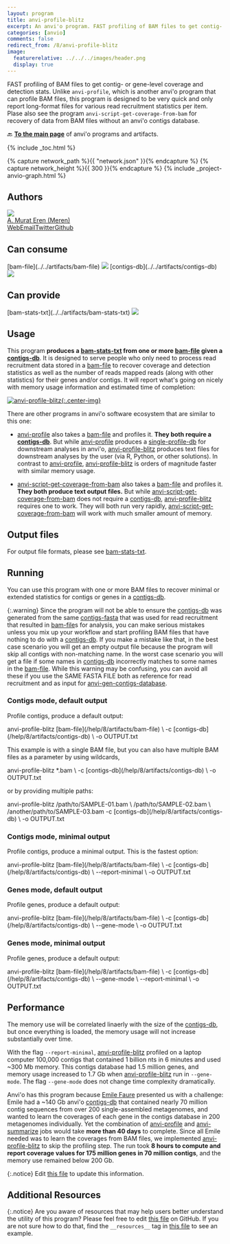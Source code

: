 ```yaml
---
layout: program
title: anvi-profile-blitz
excerpt: An anvi'o program. FAST profiling of BAM files to get contig- or gene-level coverage and detection stats.
categories: [anvio]
comments: false
redirect_from: /8/anvi-profile-blitz
image:
  featurerelative: ../../../images/header.png
  display: true
---
```


FAST profiling of BAM files to get contig- or gene-level coverage and detection stats. Unlike `anvi-profile`, which is another anvi&#x27;o program that can profile BAM files, this program is designed to be very quick and only report long-format files for various read recruitment statistics per item. Plase also see the program `anvi-script-get-coverage-from-bam` for recovery of data from BAM files without an anvi&#x27;o contigs database.

🔙 **[To the main page](../../)** of anvi'o programs and artifacts.


{% include _toc.html %}
<div id="svg" class="subnetwork"></div>
{% capture network_path %}{{ "network.json" }}{% endcapture %}
{% capture network_height %}{{ 300 }}{% endcapture %}
{% include _project-anvio-graph.html %}


## Authors

<div class="anvio-person"><div class="anvio-person-info"><div class="anvio-person-photo"><img class="anvio-person-photo-img" src="../../images/authors/meren.jpg" /></div><div class="anvio-person-info-box"><a href="/people/meren" target="_blank"><span class="anvio-person-name">A. Murat Eren (Meren)</span></a><div class="anvio-person-social-box"><a href="http://merenlab.org" class="person-social" target="_blank"><i class="fa fa-fw fa-home"></i>Web</a><a href="mailto:a.murat.eren@gmail.com" class="person-social" target="_blank"><i class="fa fa-fw fa-envelope-square"></i>Email</a><a href="http://twitter.com/merenbey" class="person-social" target="_blank"><i class="fa fa-fw fa-twitter-square"></i>Twitter</a><a href="http://github.com/meren" class="person-social" target="_blank"><i class="fa fa-fw fa-github"></i>Github</a></div></div></div></div>



## Can consume


<p style="text-align: left" markdown="1"><span class="artifact-r">[bam-file](../../artifacts/bam-file) <img src="../../images/icons/BAM.png" class="artifact-icon-mini" /></span> <span class="artifact-r">[contigs-db](../../artifacts/contigs-db) <img src="../../images/icons/DB.png" class="artifact-icon-mini" /></span></p>


## Can provide


<p style="text-align: left" markdown="1"><span class="artifact-p">[bam-stats-txt](../../artifacts/bam-stats-txt) <img src="../../images/icons/TXT.png" class="artifact-icon-mini" /></span></p>


## Usage


This program **produces a <span class="artifact-n">[bam-stats-txt](/help/8/artifacts/bam-stats-txt)</span> from one or more <span class="artifact-n">[bam-file](/help/8/artifacts/bam-file)</span> given a <span class="artifact-n">[contigs-db](/help/8/artifacts/contigs-db)</span>**. It is designed to serve people who only need to process read recruitment data stored in a <span class="artifact-n">[bam-file](/help/8/artifacts/bam-file)</span> to recover coverage and detection statistics as well as the number of reads mapped reads (along with other statistics) for their genes and/or contigs. It will report what's going on nicely with memory usage information and estimated time of completion:

[![anvi-profile-blitz](../../images/anvi-profile-blitz.png){:.center-img}](../../images/anvi-profile-blitz.png)

There are other programs in anvi'o software ecosystem that are similar to this one:

* <span class="artifact-p">[anvi-profile](/help/8/programs/anvi-profile)</span> also takes a <span class="artifact-n">[bam-file](/help/8/artifacts/bam-file)</span> and profiles it. **They both require a <span class="artifact-n">[contigs-db](/help/8/artifacts/contigs-db)</span>**. But while <span class="artifact-p">[anvi-profile](/help/8/programs/anvi-profile)</span> produces a <span class="artifact-n">[single-profile-db](/help/8/artifacts/single-profile-db)</span> for downstream analyses in anvi'o, <span class="artifact-p">[anvi-profile-blitz](/help/8/programs/anvi-profile-blitz)</span> produces text files for downstream analyses by the user (via R, Python, or other solutions). In contrast to <span class="artifact-p">[anvi-profile](/help/8/programs/anvi-profile)</span>, <span class="artifact-p">[anvi-profile-blitz](/help/8/programs/anvi-profile-blitz)</span> is orders of magnitude faster with similar memory usage.

* <span class="artifact-p">[anvi-script-get-coverage-from-bam](/help/8/programs/anvi-script-get-coverage-from-bam)</span> also takes a <span class="artifact-n">[bam-file](/help/8/artifacts/bam-file)</span> and profiles it. **They both produce text output files.** But while <span class="artifact-p">[anvi-script-get-coverage-from-bam](/help/8/programs/anvi-script-get-coverage-from-bam)</span> does not require a <span class="artifact-n">[contigs-db](/help/8/artifacts/contigs-db)</span>, <span class="artifact-p">[anvi-profile-blitz](/help/8/programs/anvi-profile-blitz)</span> requires one to work. They will both run very rapidly, <span class="artifact-p">[anvi-script-get-coverage-from-bam](/help/8/programs/anvi-script-get-coverage-from-bam)</span> will work with much smaller amount of memory.

## Output files

For output file formats, please see <span class="artifact-n">[bam-stats-txt](/help/8/artifacts/bam-stats-txt)</span>.

## Running

You can use this program with one or more BAM files to recover minimal or extended statistics for contigs or genes in a <span class="artifact-n">[contigs-db](/help/8/artifacts/contigs-db)</span>.

{:.warning}
Since the program will not be able to ensure the <span class="artifact-n">[contigs-db](/help/8/artifacts/contigs-db)</span> was generated from the same <span class="artifact-n">[contigs-fasta](/help/8/artifacts/contigs-fasta)</span> that was used for read recruitment that resulted in <span class="artifact-n">[bam-file](/help/8/artifacts/bam-file)</span>s for analysis, you can make serious mistakes unless you mix up your workflow and start profiling BAM files that have nothing to do with a <span class="artifact-n">[contigs-db](/help/8/artifacts/contigs-db)</span>. If you make a mistake like that, in the best case scenario you will get an empty output file because the program will skip all contigs with non-matching name. In the worst case scenario you will get a file if some names in <span class="artifact-n">[contigs-db](/help/8/artifacts/contigs-db)</span> incorrectly matches to some names in the <span class="artifact-n">[bam-file](/help/8/artifacts/bam-file)</span>. While this warning may be confusing, you can avoid all these if you use the SAME FASTA FILE both as reference for read recruitment and as input for <span class="artifact-p">[anvi-gen-contigs-database](/help/8/programs/anvi-gen-contigs-database)</span>.

### Contigs mode, default output

Profile contigs, produce a default output:

<div class="codeblock" markdown="1">
anvi&#45;profile&#45;blitz <span class="artifact&#45;n">[bam&#45;file](/help/8/artifacts/bam&#45;file)</span> \
                   &#45;c <span class="artifact&#45;n">[contigs&#45;db](/help/8/artifacts/contigs&#45;db)</span> \
                   &#45;o OUTPUT.txt
</div>

This example is with a single BAM file, but you can also have multiple BAM files as a parameter by using wildcards,

<div class="codeblock" markdown="1">
anvi&#45;profile&#45;blitz &#42;.bam \
                   &#45;c <span class="artifact&#45;n">[contigs&#45;db](/help/8/artifacts/contigs&#45;db)</span> \
                   &#45;o OUTPUT.txt
</div>

or by providing multiple paths:

<div class="codeblock" markdown="1">
anvi&#45;profile&#45;blitz /path/to/SAMPLE&#45;01.bam \
                   /path/to/SAMPLE&#45;02.bam \
                   /another/path/to/SAMPLE&#45;03.bam
                   &#45;c <span class="artifact&#45;n">[contigs&#45;db](/help/8/artifacts/contigs&#45;db)</span> \
                   &#45;o OUTPUT.txt
</div>

### Contigs mode, minimal output

Profile contigs, produce a minimal output. This is the fastest option:

<div class="codeblock" markdown="1">
anvi&#45;profile&#45;blitz <span class="artifact&#45;n">[bam&#45;file](/help/8/artifacts/bam&#45;file)</span> \
                   &#45;c <span class="artifact&#45;n">[contigs&#45;db](/help/8/artifacts/contigs&#45;db)</span> \
                   &#45;&#45;report&#45;minimal \
                   &#45;o OUTPUT.txt
</div>

### Genes mode, default output

Profile genes, produce a default output:

<div class="codeblock" markdown="1">
anvi&#45;profile&#45;blitz <span class="artifact&#45;n">[bam&#45;file](/help/8/artifacts/bam&#45;file)</span> \
                   &#45;c <span class="artifact&#45;n">[contigs&#45;db](/help/8/artifacts/contigs&#45;db)</span> \
                   &#45;&#45;gene&#45;mode \
                   &#45;o OUTPUT.txt
</div>

### Genes mode, minimal output

Profile genes, produce a default output:

<div class="codeblock" markdown="1">
anvi&#45;profile&#45;blitz <span class="artifact&#45;n">[bam&#45;file](/help/8/artifacts/bam&#45;file)</span> \
                   &#45;c <span class="artifact&#45;n">[contigs&#45;db](/help/8/artifacts/contigs&#45;db)</span> \
                   &#45;&#45;gene&#45;mode \
                   &#45;&#45;report&#45;minimal \
                   &#45;o OUTPUT.txt
</div>


## Performance

The memory use will be correlated linaerly with the size of the <span class="artifact-n">[contigs-db](/help/8/artifacts/contigs-db)</span>, but once everything is loaded, the memory usage will not increase substantially over time.

With the flag `--report-minimal`, <span class="artifact-p">[anvi-profile-blitz](/help/8/programs/anvi-profile-blitz)</span> profiled on a laptop computer 100,000 contigs that contained 1 billion nts in 6 minutes and used  ~300 Mb memory. This contigs database had 1.5 million genes, and memory usage increased to 1.7 Gb when <span class="artifact-p">[anvi-profile-blitz](/help/8/programs/anvi-profile-blitz)</span> run in `--gene-mode`. The flag `--gene-mode` does not change time complexity dramatically.

Anvi'o has this program because [Emile Faure](https://twitter.com/faureemile) presented us with a challenge: Emile had a ~140 Gb anvi'o <span class="artifact-n">[contigs-db](/help/8/artifacts/contigs-db)</span> that contained nearly 70 million contig sequences from over 200 single-assembled metagenomes, and wanted to learn the coverages of each gene in the contigs database in 200 metagenomes individually. Yet the combination of <span class="artifact-p">[anvi-profile](/help/8/programs/anvi-profile)</span> and <span class="artifact-p">[anvi-summarize](/help/8/programs/anvi-summarize)</span> jobs would take **more than 40 days** to complete. Since all Emile needed was to learn the coverages from BAM files, we implemented <span class="artifact-p">[anvi-profile-blitz](/help/8/programs/anvi-profile-blitz)</span> to skip the profiling step. The run took **8 hours to compute and report coverage values for 175 million genes in 70 million contigs**, and the memory use remained below 200 Gb.


{:.notice}
Edit [this file](https://github.com/merenlab/anvio/tree/master/anvio/docs/programs/anvi-profile-blitz.md) to update this information.


## Additional Resources



{:.notice}
Are you aware of resources that may help users better understand the utility of this program? Please feel free to edit [this file](https://github.com/merenlab/anvio/tree/master/bin/anvi-profile-blitz) on GitHub. If you are not sure how to do that, find the `__resources__` tag in [this file](https://github.com/merenlab/anvio/blob/master/bin/anvi-interactive) to see an example.
